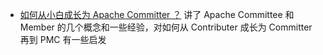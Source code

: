 
- [如何从小白成长为 Apache Committer ？](http://wuchong.me/blog/2019/02/12/how-to-become-apache-committer/) 讲了 Apache Committee 和 Member 的几个概念和一些经验，对如何从 Contributer 成长为 Committer 再到 PMC 有一些启发